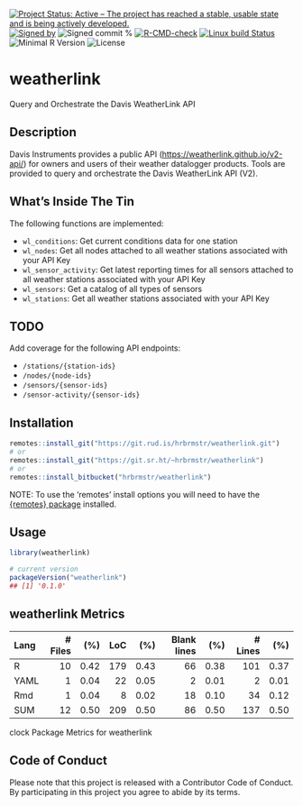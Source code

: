 
[![Project Status: Active – The project has reached a stable, usable
state and is being actively
developed.](https://www.repostatus.org/badges/latest/active.svg)](https://www.repostatus.org/#active)
[![Signed
by](https://img.shields.io/badge/Keybase-Verified-brightgreen.svg)](https://keybase.io/hrbrmstr)
![Signed commit
%](https://img.shields.io/badge/Signed_Commits-100%25-lightgrey.svg)
[![R-CMD-check](https://github.com/hrbrmstr/weatherlink/workflows/R-CMD-check/badge.svg)](https://github.com/hrbrmstr/weatherlink/actions?query=workflow%3AR-CMD-check)
[![Linux build
Status](https://travis-ci.org/hrbrmstr/weatherlink.svg?branch=batman)](https://travis-ci.org/hrbrmstr/weatherlink)  
![Minimal R
Version](https://img.shields.io/badge/R%3E%3D-3.6.0-blue.svg)
![License](https://img.shields.io/badge/License-AGPL-blue.svg)

# weatherlink

Query and Orchestrate the Davis WeatherLink API

## Description

Davis Instruments provides a public API
(<https://weatherlink.github.io/v2-api/>) for owners and users of their
weather datalogger products. Tools are provided to query and orchestrate
the Davis WeatherLink API (V2).

## What’s Inside The Tin

The following functions are implemented:

  - `wl_conditions`: Get current conditions data for one station
  - `wl_nodes`: Get all nodes attached to all weather stations
    associated with your API Key
  - `wl_sensor_activity`: Get latest reporting times for all sensors
    attached to all weather stations associated with your API Key
  - `wl_sensors`: Get a catalog of all types of sensors
  - `wl_stations`: Get all weather stations associated with your API Key

## TODO

Add coverage for the following API endpoints:

  - `/stations/{station-ids}`
  - `/nodes/{node-ids}`
  - `/sensors/{sensor-ids}`
  - `/sensor-activity/{sensor-ids}`

## Installation

``` r
remotes::install_git("https://git.rud.is/hrbrmstr/weatherlink.git")
# or
remotes::install_git("https://git.sr.ht/~hrbrmstr/weatherlink")
# or
remotes::install_bitbucket("hrbrmstr/weatherlink")
```

NOTE: To use the ‘remotes’ install options you will need to have the
[{remotes} package](https://github.com/r-lib/remotes) installed.

## Usage

``` r
library(weatherlink)

# current version
packageVersion("weatherlink")
## [1] '0.1.0'
```

## weatherlink Metrics

| Lang | \# Files |  (%) | LoC |  (%) | Blank lines |  (%) | \# Lines |  (%) |
| :--- | -------: | ---: | --: | ---: | ----------: | ---: | -------: | ---: |
| R    |       10 | 0.42 | 179 | 0.43 |          66 | 0.38 |      101 | 0.37 |
| YAML |        1 | 0.04 |  22 | 0.05 |           2 | 0.01 |        2 | 0.01 |
| Rmd  |        1 | 0.04 |   8 | 0.02 |          18 | 0.10 |       34 | 0.12 |
| SUM  |       12 | 0.50 | 209 | 0.50 |          86 | 0.50 |      137 | 0.50 |

clock Package Metrics for weatherlink

## Code of Conduct

Please note that this project is released with a Contributor Code of
Conduct. By participating in this project you agree to abide by its
terms.
